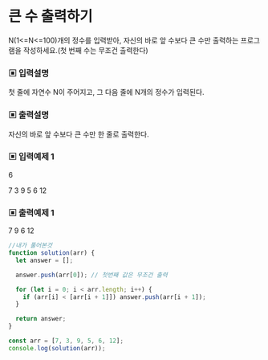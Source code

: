 # 큰 수 출력하기

N(1<=N<=100)개의 정수를 입력받아, 자신의 바로 앞 수보다 큰 수만 출력하는 프로그램을 작성하세요.(첫 번째 수는 무조건 출력한다)

### ▣ 입력설명

첫 줄에 자연수 N이 주어지고, 그 다음 줄에 N개의 정수가 입력된다.

### ▣ 출력설명

자신의 바로 앞 수보다 큰 수만 한 줄로 출력한다.

### ▣ 입력예제 1

6

7 3 9 5 6 12

### ▣ 출력예제 1

7 9 6 12

```javascript
//내가 풀어본것
function solution(arr) {
  let answer = [];

  answer.push(arr[0]); // 첫번째 값은 무조건 출력

  for (let i = 0; i < arr.length; i++) {
    if (arr[i] < [arr[i + 1]]) answer.push(arr[i + 1]);
  }

  return answer;
}

const arr = [7, 3, 9, 5, 6, 12];
console.log(solution(arr));
```
